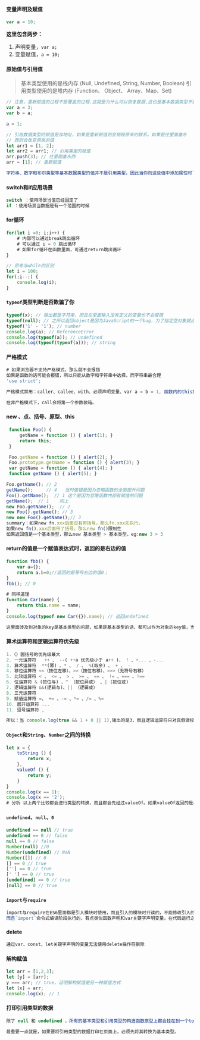 

#### 变量声明及赋值

```javascript
var a = 10;
```

**这里包含两步：**

1. 声明变量，`var a;`
2. 变量赋值，`a = 10;`



#### 原始值与引用值

> 基本类型使用的是栈内存 (Null, Undefined, String, Number, Boolean)
> 引用类型使用的是堆内存 (Function、 Object、 Array、Map、Set)

```javascript
// 注意，重新赋值的过程不是覆盖的过程.这就是为什么可以恢复数据,这也是基本数据类型不能修改的原因。
var a = 3;
var b = a;

a = 1; 

// 引用数据类型的赋值是存地址，如果是重新赋值则会销毁原来的联系。如果是往里面塞东
// 西则会改变原来的值
let arr1 = [1, 2];
let arr2 = arr1; // 引用类型的赋值
arr.push(3); // 往里面塞东西
arr = [1]; // 重新赋值

字符串、数字和布尔类型等基本数据类型的值并不是引用类型，因此当你向这些值中添加属性时`JavaScript`并不会报错，但实际上你并没有将这些属性添加进去。这些值是不可变的，不能改变。有人会问，为什么有时候字符串可以像对象一样使用一些方法？那就是基本类型的装箱与拆箱的过程。
```



#### switch和if应用场景

```javascript
switch ：使用场景当值已经固定了
if ：使用场景当数据是有一个范围的时候
```



#### for循环

```javascript
for(let i =0; i;i++) {
    # 内部可以通过break跳出循环
    # 可以通过 i = 0 跳出循环
    # 如果for循环在函数里面，可通过return跳出循环
}

// 思考与while的区别
let i = 100;
for(;i--;) {
    console.log(i);
}

```



#### `typeof`类型判断是否欺骗了你

```javascript
typeof(x); // 输出都是字符串，而且在里面输入没有定义的变量也不会报错
typeof(null); // 之所以返回object是因为JavaScript的一个bug，为了指定空对象提出来的。
typeof('1' - '1'); // number
console.log(a); // ReferenceError
console.log(typeof(a)); // undefined
console.log(typeof(typeof(a))); // string
```



#### 严格模式

```javascript
# 如果浏览器不支持严格模式，那么就不会报错
如果是函数的话可能会报错，所以只能从数字和字符串中选择，而字符串最合理
'use strict';

严格模式禁用：caller、callee、with、必须声明变量、var a = b = 1, 函数内的this指向undefined，在严格模式下调用函数要通过call来改变this的指向，函数参数不能重复、对象的属性名拒绝重复(但不报错)，eval在严格模式下是有作用域的不能在全局访问，不能使用八进制，而且在严格模式下给封印的属性赋值扩展、赋值会报错

在非严格模式下，call会将第一个参数装箱。
```



#### new 、点、括号、原型、this

```javascript
 function Foo() {
     getName = function () { alert(1); }
     return this;
 }

 Foo.getName = function () { alert(2); }
 Foo.prototype.getName = function () { alert(3); }
 var getName = function () { alert(4); }
 function getName () { alert(5); }

Foo.getName(); // 2
getName();     // 4   当时做错是因为忽略函数的全部提升问题
Foo().getName();  // 1 这个是因为忽略函数内部有赋值的问题
getName();  // 1    同上
new Foo.getName();  // 2 
new Foo().getName(); // 3
new new Foo().getName();// 3
summary：如果new fn.xxx后面没有带括号，那么fn.xxx先执行，
如果new fn().xxx后面带了括号，那么new fn()限制性
如果返回值是一个基本类型，那么new 基本类型 > 基本类型。eg:new 3 > 3
```



#### return的值是一个赋值表达式时，返回的是右边的值

```javascript
function fbb() {
    var a={};
    return a.b=0;//返回的是等号右边的值0；
}
fbb(); // 0

# 同样道理
function Car(name) {
    return this.name = name;
}
console.log(typeof new Car({}).name); // 返回undefined

这里面涉及到对象的key是基本类型的问题，如果是基本类型的话，都可以作为对象的key值，当然也包括 null 、 undefined 、 ''、 ' ' 、 NaN,如果是引用类型的话，key值是堆地址
```



#### 算术运算符和逻辑运算符优先级

```javascript
1.（）圆括号的优先级最大
2. 一元运算符   ++ 、 --( ++a 优先级小于 a++ )、 ! 、+... 、-...
3. 算术运算符  **(幂) 、* 、 / 、 %(取余) 、 + 、 -
4. 移位运算符 <<（按位左移）、>>（按位右移）、>>>（无符号右移）
5. 比较运算符 < 、 <= 、 > 、 >= 、 == 、 != 、=== 、!==
6. 位运算符 & (按位与) 、^ （按位异或） 、| (按位或)
7. 逻辑运算符 &&(逻辑与)、|| （逻辑或） 
8. 三元运算符
9. 赋值运算符 =、 += 、-= 、*= 、/= 、%=
10. 展开运算符 ...
11. 逗号运算符 , 

所以：当 console.log(true && 1 + 0 || 1),输出的是3，而且逻辑运算符只对真假做校验，不会特意去转化成 true 与 false 作为返回值
```



#### `Object`和`String`、`Number`之间的转换

```javascript
let x = {
    toString () {
        return x;
    },
    valueOf () {
        return y;
    }
}
console.log(x == 1);
console.log(x == '2');
# 分析 以上两个比较都会进行类型的转换，而且都会先经过valueOf。如果valueOf返回的是基本类型，那么就不会经过toString的方法。如果只有toString方法，那么直接走toString方法，并且若返回的不是基本的数据类型则报错。
```



#### `undefined`、`null`、`0`

```javascript
undefined == null // true
undefined == 0 // false
null == 0 // false
Number(null) //0
Number(undefined) // NaN
Number([]) // 0
[] == 0 // true
[''] == 0 // true
[' '] == 0 // true
[undefined] == 0 // true
[null] == 0 // true
```



#### `import`与`require`

```javascript
import与require在ES6里面都是引入模块时使用，而且引入的模块时只读的，不能修改引入的模块。
而且`import`命令式编译阶段执行的，有点类似函数声明和var关键字声明变量，在代码运行之前。因此这意味着被导入的模块会先运行，而导入模块的文件会后执行。
```



#### delete

```javascript
通过var、const、let关键字声明的变量无法使用delete操作符删除
```



#### 解构赋值

```javascript
let arr = [1,2,3];
let [y] = [arr];
y === arr; // true，证明解构赋值是另一种赋值方式
let [x] = arr;
console.log(x); // 1
```



#### 打印引用类型的数据

```javascript
除了 null 和 undefined ，所有的基本类型和引用类型的构造函数原型上都会挂在到一个toString()的方法函数。对于引用类型的数据，可以将其序列化。对于基本类型，可以将其进行格式上面的改变。

最重要一点就是，如果要将引用类型的数据打印在页面上，必须先将其转换为基本类型。
```
